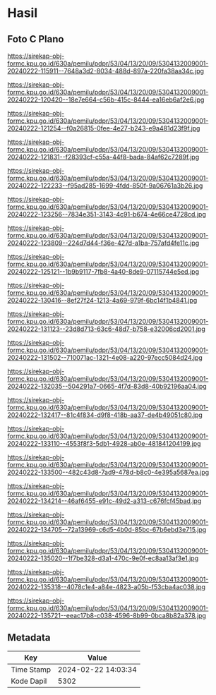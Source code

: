 # Hasil

## Foto C Plano

https://sirekap-obj-formc.kpu.go.id/630a/pemilu/pdpr/53/04/13/20/09/5304132009001-20240222-115911--7648a3d2-8034-488d-897a-220fa38aa34c.jpg

https://sirekap-obj-formc.kpu.go.id/630a/pemilu/pdpr/53/04/13/20/09/5304132009001-20240222-120420--18e7e664-c56b-415c-8444-ea16eb6af2e6.jpg

https://sirekap-obj-formc.kpu.go.id/630a/pemilu/pdpr/53/04/13/20/09/5304132009001-20240222-121254--f0a26815-0fee-4e27-b243-e9a481d23f9f.jpg

https://sirekap-obj-formc.kpu.go.id/630a/pemilu/pdpr/53/04/13/20/09/5304132009001-20240222-121831--f28393cf-c55a-44f8-bada-84af62c7289f.jpg

https://sirekap-obj-formc.kpu.go.id/630a/pemilu/pdpr/53/04/13/20/09/5304132009001-20240222-122233--f95ad285-1699-4fdd-850f-9a06761a3b26.jpg

https://sirekap-obj-formc.kpu.go.id/630a/pemilu/pdpr/53/04/13/20/09/5304132009001-20240222-123256--7834e351-3143-4c91-b674-4e66ce4728cd.jpg

https://sirekap-obj-formc.kpu.go.id/630a/pemilu/pdpr/53/04/13/20/09/5304132009001-20240222-123809--224d7d44-f36e-427d-a1ba-757afd4fe11c.jpg

https://sirekap-obj-formc.kpu.go.id/630a/pemilu/pdpr/53/04/13/20/09/5304132009001-20240222-125121--1b9b9117-7fb8-4a40-8de9-07115744e5ed.jpg

https://sirekap-obj-formc.kpu.go.id/630a/pemilu/pdpr/53/04/13/20/09/5304132009001-20240222-130416--8ef27f24-1213-4a69-979f-6bc14f1b4841.jpg

https://sirekap-obj-formc.kpu.go.id/630a/pemilu/pdpr/53/04/13/20/09/5304132009001-20240222-131123--23d8d713-63c6-48d7-b758-e32006cd2001.jpg

https://sirekap-obj-formc.kpu.go.id/630a/pemilu/pdpr/53/04/13/20/09/5304132009001-20240222-131502--710071ac-1321-4e08-a220-97ecc5084d24.jpg

https://sirekap-obj-formc.kpu.go.id/630a/pemilu/pdpr/53/04/13/20/09/5304132009001-20240222-132035--504291a7-0665-4f7d-83d8-40b92196aa04.jpg

https://sirekap-obj-formc.kpu.go.id/630a/pemilu/pdpr/53/04/13/20/09/5304132009001-20240222-132417--81c4f834-d9f8-418b-aa37-de4b49051c80.jpg

https://sirekap-obj-formc.kpu.go.id/630a/pemilu/pdpr/53/04/13/20/09/5304132009001-20240222-133110--4553f8f3-5db1-4928-ab0e-481841204199.jpg

https://sirekap-obj-formc.kpu.go.id/630a/pemilu/pdpr/53/04/13/20/09/5304132009001-20240222-133500--482c43d8-7ad9-478d-b8c0-4e395a5687ea.jpg

https://sirekap-obj-formc.kpu.go.id/630a/pemilu/pdpr/53/04/13/20/09/5304132009001-20240222-134214--46af6455-e91c-49d2-a313-c676fcf45bad.jpg

https://sirekap-obj-formc.kpu.go.id/630a/pemilu/pdpr/53/04/13/20/09/5304132009001-20240222-134705--72a13969-c6d5-4b0d-85bc-67b6ebd3e715.jpg

https://sirekap-obj-formc.kpu.go.id/630a/pemilu/pdpr/53/04/13/20/09/5304132009001-20240222-135020--1f7be328-d3a1-470c-9e0f-ec8aa13af3e1.jpg

https://sirekap-obj-formc.kpu.go.id/630a/pemilu/pdpr/53/04/13/20/09/5304132009001-20240222-135318--4078c1e4-a84e-4823-a05b-f53cba4ac038.jpg

https://sirekap-obj-formc.kpu.go.id/630a/pemilu/pdpr/53/04/13/20/09/5304132009001-20240222-135721--eeac17b8-c038-4596-8b99-0bca8b82a378.jpg


## Metadata

| Key        | Value               |
| ---------- | ------------------- |
| Time Stamp | 2024-02-22 14:03:34 |
| Kode Dapil | 5302                |



